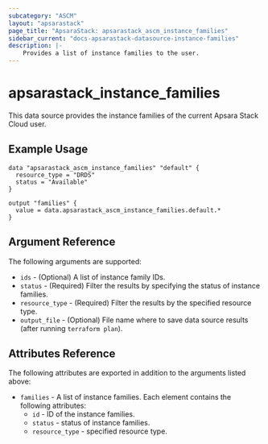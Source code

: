 ```yaml
---
subcategory: "ASCM"
layout: "apsarastack"
page_title: "ApsaraStack: apsarastack_ascm_instance_families"
sidebar_current: "docs-apsarastack-datasource-instance-families"
description: |-
    Provides a list of instance families to the user.
---
```


# apsarastack\_instance_families

This data source provides the instance families of the current Apsara Stack Cloud user.

## Example Usage

```
data "apsarastack_ascm_instance_families" "default" {
  resource_type = "DRDS"
  status = "Available"
}

output "families" {
  value = data.apsarastack_ascm_instance_families.default.*
}
```

## Argument Reference

The following arguments are supported:

* `ids` - (Optional) A list of instance family IDs.
* `status` - (Required) Filter the results by specifying the status of instance families.
* `resource_type` - (Required) Filter the results by the specified resource type.
* `output_file` - (Optional) File name where to save data source results (after running `terraform plan`).

## Attributes Reference

The following attributes are exported in addition to the arguments listed above:

* `families` - A list of instance families. Each element contains the following attributes:
    * `id` - ID of the instance families.
    * `status` - status of instance families.
    * `resource_type` - specified resource type.